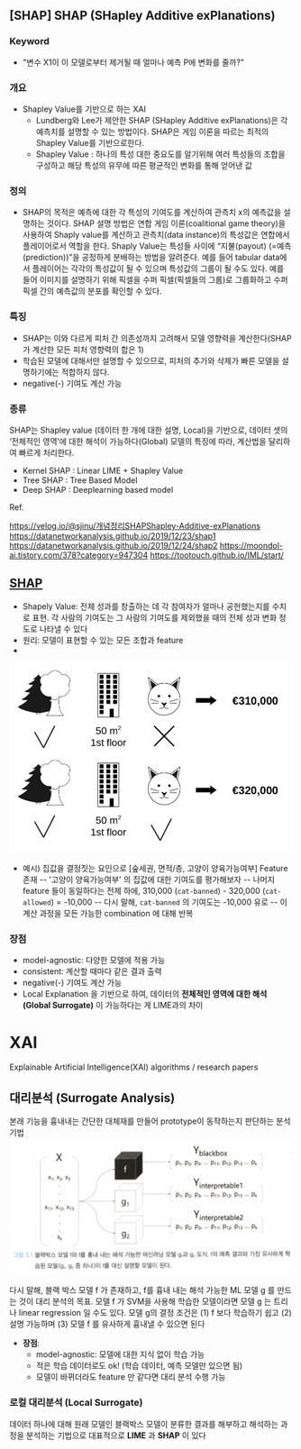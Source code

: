 ## [SHAP] SHAP (SHapley Additive exPlanations)

### Keyword
 - "변수 X1이 이 모델로부터 제거될 때 얼마나 예측 P에 변화를 줄까?"

### 개요
- Shapley Value를 기반으로 하는 XAI
	- Lundberg와 Lee가 제안한 SHAP (SHapley Additive exPlanations)은 각 예측치를 설명할 수 있는 방법이다. SHAP은 게임 이론을 따르는 최적의 Shapley Value를 기반으로한다.
	- Shapley Value : 하나의 특성 대한 중요도를 알기위해 여러 특성들의 조합을 구성하고 해당 특성의 유무에 따른 평균적인 변화를 통해 얻어낸 값

### 정의
- SHAP의 목적은 예측에 대한 각 특성의 기여도를 계산하여 관측치 x의 예측값을 설명하는 것이다. SHAP 설명 방법은 연합 게임 이론(coalitional game theory)을 사용하여 Shaply value를 계산하고 관측치(data instance)의 특성값은 연합에서 플레이어로서 역할을 한다. Shaply Value는 특성들 사이에 “지불(payout) (=예측(prediction))”을 공정하게 분배하는 방법을 알려준다. 예를 들어 tabular data에서 플레이어는 각각의 특성값이 될 수 있으며 특성값의 그룹이 될 수도 있다. 예를 들어 이미지를 설명하기 위해 픽셀을 수퍼 픽셀(픽셀들의 그룹)로 그룹화하고 수퍼 픽셀 간의 예측값의 분포를 확인할 수 있다. 

### 특징
- SHAP는 이와 다르게 피처 간 의존성까지 고려해서 모델 영향력을 계산한다(SHAP가 계산한 모든 피처 영향력의 합은 1)
- 학습된 모델에 대해서만 설명할 수 있으므로, 피처의 추가와 삭제가 빠른 모델을 설명하기에는 적합하지 않다.
- negative(-) 기여도 계산 가능

### 종류
SHAP는 Shapley value (데이터 한 개에 대한 설명, Local)을 기반으로, 데이터 셋의 ‘전체적인 영역’에 대한 해석이 가능하다(Global)
모델의 특징에 따라, 계산법을 달리하여 빠르게 처리한다.
- Kernel SHAP : Linear LIME + Shapley Value
- Tree SHAP : Tree Based Model
- Deep SHAP : Deeplearning based model


Ref.

https://velog.io/@sjinu/개념정리SHAPShapley-Additive-exPlanations
https://datanetworkanalysis.github.io/2019/12/23/shap1
https://datanetworkanalysis.github.io/2019/12/24/shap2
https://moondol-ai.tistory.com/378?category=947304
https://tootouch.github.io/IML/start/




## [SHAP](https://github.com/slundberg/shap)
- Shapely Value: 전체 성과를 창출하는 데 각 참여자가 얼마나 공헌했는지를 수치로 표현. 각 사람의 기여도는 그 사람의 기여도를 제외했을 때의 전체 성과 변화 정도로 나타낼 수 있다
- 원리: 모델이 표현할 수 있는 모든 조합과 feature 
- 
![shap](https://github.com/sooeun67/xai/blob/main/images/shap.png)
- 예시) 집값을 결정짓는 요인으로 [숲세권, 면적/층, 고양이 양육가능여부] Feature 존재
-- '고양이 양육가능여부' 의 집값에 대한 기여도를 평가해보자
-- 나머지 feature 들이 동일하다는 전제 하에, 310,000 (`cat-banned`) - 320,000 (`cat-allowed`) = -10,000
-- 다시 말해, `cat-banned` 의 기여도는 -10,000 유로
-- 이 계산 과정을 모든 가능한 combination 에 대해 반복 

### 장점
- model-agnostic: 다양한 모델에 적용 가능
- consistent: 계산할 때마다 같은 결과 출력
- negative(-) 기여도 계산 가능 
- Local Explanation 을 기반으로 하여, 데이터의 **전체적인 영역에 대한 해석(Global Surrogate)** 이 가능하다는 게 LIME과의 차이



# XAI
Explainable Artificial Intelligence(XAI) algorithms / research papers

## 대리분석 (Surrogate Analysis)
본래 기능을 흉내내는 간단한 대체재를 만들어 prototype이 동작하는지 판단하는 분석기법
![모델 f를 흉내내는 g1과 g2](https://github.com/sooeun67/xai/blob/main/images/surrogate_analysis.png)

다시 말해, 블랙 박스 모델 f 가 존재하고, f를 흉내 내는 해석 가능한 ML 모델 g 를 만드는 것이 대리 분석의 목표. 모델 f 가 SVM을 사용해 학습한 모델이라면 모델 g 는 트리나 linear regression 일 수도 있다. 모델 g의 결정 조건은 (1) f 보다 학습하기 쉽고 (2) 설명 가능하며 (3) 모델 f 를 유사하게 흉내낼 수 있으면 된다

- **장점**:
	- model-agnostic: 모델에 대한 지식 없이 학습 가능
	- 적은 학습 데이터로도 ok! (학습 데이터, 예측 모델만 있으면 됨)
	- 모델이 바뀌더라도 feature 만 같다면 대리 분석 수행 가능

### 로컬 대리분석 (Local Surrogate)
데이터 하나에 대해 원래 모델인 블랙박스 모델이 분류한 결과를 해부하고 해석하는 과정을 분석하는 기법으로 대표적으로 **LIME** 과 **SHAP** 이 있다
